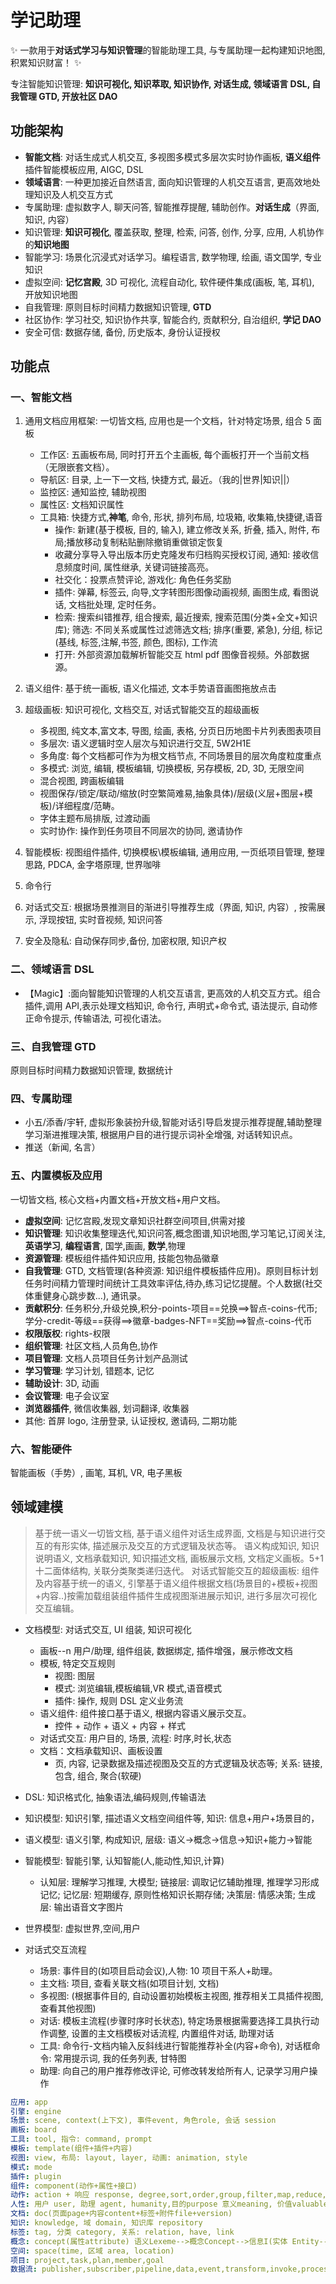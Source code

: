 # 学记助理

✨ 一款用于**对话式学习与知识管理**的智能助理工具, 与专属助理一起构建知识地图, 积累知识财富！ ✨

专注智能知识管理: **知识可视化, 知识萃取, 知识协作, 对话生成, 领域语言 DSL, 自我管理 GTD, 开放社区 DAO**

## 功能架构

- **智能文档**: 对话生成式人机交互, 多视图多模式多层次实时协作画板, **语义组件**插件智能模板应用, AIGC, DSL
- **领域语言**: 一种更加接近自然语言, 面向知识管理的人机交互语言, 更高效地处理知识及人机交互方式
- 专属助理: 虚拟数字人, 聊天问答, 智能推荐提醒, 辅助创作。**对话生成**（界面, 知识, 内容）
- 知识管理: **知识可视化**, 覆盖获取, 整理, 检索, 问答, 创作, 分享, 应用, 人机协作的**知识地图**
- 智能学习: 场景化沉浸式对话学习。编程语言, 数学物理, 绘画, 语文国学, 专业知识
- 虚拟空间: **记忆宫殿**, 3D 可视化, 流程自动化, 软件硬件集成(画板, 笔, 耳机), 开放知识地图
- 自我管理: 原则目标时间精力数据知识管理, **GTD**
- 社区协作: 学习社交, 知识协作共享, 智能合约, 贡献积分, 自治组织, **学记 DAO**
- 安全可信: 数据存储, 备份, 历史版本, 身份认证授权

## 功能点

### 一、智能文档

1. 通用文档应用框架: 一切皆文档, 应用也是一个文档，针对特定场景, 组合 5 面板
   - 工作区: 五画板布局, 同时打开五个主画板, 每个画板打开一个当前文档（无限嵌套文档）。
   - 导航区: 目录, 上一下一文档, 快捷方式, 最近。（我的|世界|知识||）
   - 监控区: 通知监控, 辅助视图
   - 属性区: 文档知识属性
   - 工具箱: 快捷方式,**神笔**, 命令, 形状, 排列布局, 垃圾箱, 收集箱,快捷键,语音
     - 操作: 新建(基于模板, 目的, 输入), 建立修改关系, 折叠, 插入, 附件, 布局;播放移动复制粘贴删除撤销重做锁定恢复
     - 收藏分享导入导出版本历史克隆发布归档购买授权订阅, 通知: 接收信息频度时间, 属性继承, 关键词链接高亮。
     - 社交化：投票点赞评论, 游戏化: 角色任务奖励
     - 插件: 弹幕, 标签云, 向导,文字转图形图像动画视频, 画图生成, 看图说话, 文档批处理, 定时任务。
     - 检索: 搜索纠错推荐, 组合搜索, 最近搜索, 搜索范围(分类+全文+知识库); 筛选: 不同关系或属性过滤筛选文档; 排序(重要, 紧急), 分组, 标记(基线, 标签,注解,书签, 颜色, 图标), 工作流
     - 打开: 外部资源加载解析智能交互 html pdf 图像音视频。外部数据源。

2. 语义组件: 基于统一画板, 语义化描述, 文本手势语音画图拖放点击
3. 超级画板: 知识可视化, 文档交互, 对话式智能交互的超级画板
   - 多视图, 纯文本,富文本, 导图, 绘画, 表格, 分页日历地图卡片列表图表项目
   - 多层次: 语义逻辑时空人层次与知识进行交互, 5W2H1E
   - 多角度: 每个文档都可作为为根文档节点, 不同场景目的层次角度粒度重点
   - 多模式: 浏览, 编辑, 模板编辑, 切换模板, 另存模板, 2D, 3D, 无限空间
   - 混合视图, 跨画板编辑
   - 视图保存/锁定/联动/缩放(时空繁简难易,抽象具体)/层级(义层+图层+模板)/详细程度/范畴。
   - 字体主题布局排版, 过渡动画
   - 实时协作: 操作到任务项目不同层次的协同, 邀请协作
4. 智能模板: 视图组件插件, 切换模板\模板编辑, 通用应用, 一页纸项目管理, 整理思路, PDCA, 金字塔原理, 世界咖啡
5. 命令行
6. 对话式交互: 根据场景推测目的渐进引导推荐生成（界面, 知识, 内容）, 按需展示, 浮现按钮, 实时音视频, 知识问答
7. 安全及隐私: 自动保存同步,备份, 加密权限, 知识产权

### 二、领域语言 DSL

- 【Magic】:面向智能知识管理的人机交互语言, 更高效的人机交互方式。组合插件,调用 API,表示处理文档知识, 命令行, 声明式+命令式, 语法提示, 自动修正命令提示, 传输语法, 可视化语法。

### 三、自我管理 GTD

原则目标时间精力数据知识管理, 数据统计

### 四、专属助理

- 小五/添香/宇轩, 虚拟形象装扮升级,智能对话引导启发提示推荐提醒,辅助整理学习渐进推理决策, 根据用户目的进行提示词补全增强, 对话转知识点。
- 推送（新闻, 名言）

### 五、内置模板及应用

一切皆文档, 核心文档+内置文档+开放文档+用户文档。

- **虚拟空间**: 记忆宫殿,发现文章知识社群空间项目,供需对接
- **知识管理**: 知识收集整理迭代,知识问答,概念图谱,知识地图,学习笔记,订阅关注, **英语学习**, **编程语言**, 国学,画画, **数学**,物理
- **资源管理**: 模板组件插件知识应用, 技能包物品徽章
- **自我管理**: GTD, 文档管理(各种资源: 知识组件模板插件应用)。原则目标计划任务时间精力管理时间统计工具效率评估,待办,练习记忆提醒。个人数据(社交体重健身心跳步数...), 通讯录。
- **贡献积分**: 任务积分,升级兑换,积分-points-项目==兑换==>智点-coins-代币;学分-credit-等级==获得==>徽章-badges-NFT==奖励==>智点-coins-代币
- **权限版权**: rights-权限
- **组织管理**: 社区文档,人员角色,协作
- **项目管理**: 文档人员项目任务计划产品测试
- **学习管理**: 学习计划, 错题本, 记忆
- **辅助设计**: 3D, 动画
- **会议管理**: 电子会议室
- **浏览器插件**, 微信收集器, 划词翻译, 收集器
- 其他: 首屏 logo, 注册登录, 认证授权, 邀请码, 二期功能

### 六、智能硬件

智能画板（手势）, 画笔, 耳机, VR, 电子黑板

## 领域建模

> 基于统一语义一切皆文档, 基于语义组件对话生成界面, 文档是与知识进行交互的有形实体, 描述展示及交互的方式逻辑及状态等。
> 语义构成知识, 知识说明语义, 文档承载知识, 知识描述文档, 画板展示文档, 文档定义画板。5+1 十二面体结构, 关联分类聚类递归迭代。
> 对话式智能交互的超级画板: 组件及内容基于统一的语义, 引擎基于语义组件根据文档(场景目的+模板+视图+内容..)按需加载组装组件插件生成视图渐进展示知识, 进行多层次可视化交互编辑。

- 文档模型: 对话式交互, UI 组装, 知识可视化
  - 画板--n 用户/助理, 组件组装, 数据绑定, 插件增强，展示修改文档
  - 模板, 特定交互规则
    - 视图: 图层
    - 模式: 浏览编辑,模板编辑,VR 模式,语音模式
    - 插件: 操作, 规则 DSL 定义业务流
  - 语义组件: 组件接口基于语义, 根据内容语义展示交互。
    - 控件 + 动作 + 语义 + 内容 + 样式
  - 对话式交互: 用户目的, 场景, 流程: 时序,时长,状态
  - 文档：文档承载知识、画板设置
    - 页, 内容, 记录数据及描述视图及交互的方式逻辑及状态等; 关系: 链接, 包含, 组合, 聚合(软硬)
- DSL: 知识格式化, 抽象语法,编码规则,传输语法
- 知识模型: 知识引擎, 描述语义文档空间组件等, 知识: 信息+用户+场景目的，
- 语义模型: 语义引擎, 构成知识, 层级: 语义->概念->信息->知识+能力->智能
- 智能模型: 智能引擎, 认知智能(人,能动性,知识,计算)
  - 认知层: 理解学习推理, 大模型; 链接层: 调取记忆辅助推理, 推理学习形成记忆; 记忆层: 短期缓存, 原则性格知识长期存储; 决策层: 情感决策; 生成层: 输出语音文字图片
- 世界模型: 虚拟世界,空间,用户

- 对话式交互流程
  - 场景: 事件目的(如项目启动会议),人物: 10 项目干系人+助理。
  - 主文档: 项目, 查看关联文档(如项目计划, 文档)
  - 多视图: (根据事件目的, 自动设置初始模板主视图, 推荐相关工具插件视图, 查看其他视图)
  - 对话: 模板主流程(步骤时序时长状态), 特定场景根据需要选择工具执行动作调整, 设置的主文档模板对话流程, 内置组件对话, 助理对话
  - 工具: 命令行-文档内输入反斜线进行智能推荐补全(内容+命令), 对话框命令: 常用提示词, 我的任务列表, 甘特图
  - 助理: 向自己的用户推荐修改评论, 可修改转发给所有人, 记录学习用户操作

``` yaml  
应用: app
引擎: engine
场景: scene, context(上下文), 事件event, 角色role, 会话 session
画板: board
工具: tool, 指令: command, prompt
模板: template(组件+插件+内容)
视图: view, 布局: layout, layer, 动画: animation, style
模式: mode
插件: plugin
组件: component(动作+属性+接口)
动作: action + 响应 response, degree,sort,order,group,filter,map,reduce,root
人性: 用户 user, 助理 agent, humanity,目的purpose 意义meaning, 价值valuable, 轻重缓急难易,了解 熟练,层级level,sense 视,听,嗅,味,触五觉,rights,数量count-查看次数,修改次数,引用次数,复制次数, 积分 point
文档: doc(页面page+内容content+标签+附件file+version)
知识: knowledge, 域 domain, 知识库 repository
标签: tag, 分类 category, 关系: relation, have, link
概念: concept(属性attribute) 语义Lexeme-->概念Concept-->信息I(实体 Entity--关系 Relation--属性 Property--功能 Function--公理 Axiom)-->知识(人场景目的)+能力(能量)-->智能
空间: space(time, 区域 area, location)
项目: project,task,plan,member,goal
数据流: publisher,subscriber,pipeline,data,event,transform,invoke,processor
```
